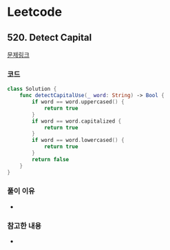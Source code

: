 # Leetcode

## 520. Detect Capital


[문제링크](https://leetcode.com/problems/detect-capital/)


### 코드

```swift
class Solution {
    func detectCapitalUse(_ word: String) -> Bool {
        if word == word.uppercased() {
            return true
        }
        if word == word.capitalized {
            return true
        }
        if word == word.lowercased() {
            return true
        }
        return false
    }
}
```

### 풀이 이유
-

### 참고한 내용
- 